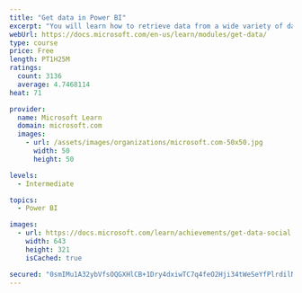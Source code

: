 ```yaml
---
title: "Get data in Power BI"
excerpt: "You will learn how to retrieve data from a wide variety of data sources, including Microsoft Excel, relational databases, and NoSQL data stores. You will also learn how to improve performance while retrieving data."
webUrl: https://docs.microsoft.com/en-us/learn/modules/get-data/
type: course
price: Free
length: PT1H25M
ratings:
  count: 3136
  average: 4.7468114
heat: 71

provider:
  name: Microsoft Learn
  domain: microsoft.com
  images:
    - url: /assets/images/organizations/microsoft.com-50x50.jpg
      width: 50
      height: 50

levels:
  - Intermediate

topics:
  - Power BI

images:
  - url: https://docs.microsoft.com/learn/achievements/get-data-social.png
    width: 643
    height: 321
    isCached: true

secured: "0smIMu1A32ybVfsOQGXHlCB+1Dry4dxiwTC7q4feO2Hji34tWeSeYfPlrdilNukFqndjRjM71CwA9g8Z2T/9gcY8V+OnzqscNP6+Q9r2oENqk/2xNacUBn6BP+p/gWXJoNlQ/LDApf89H2VYSeenMnR/utv1A/huzgxQuTsuQECyHeY+oytE/iM9dEFo3GdQZp3qmd7G0jVDavvw5z0tXSMe2IAjxko7iQE2R9rhMp5FGG08co71WyAPyOtUJBOrcIuLLFW+fjUXAVUVvsLgh3RMjqk3Hkt7bXycmW0CSLhyJeO2XGSn1gI9HLX5Zi8cVw4uj4HLa/ZHDwl//VmxW8fFJnODJsryFxyScc0z7x9oLUPMEuU1AmkhDjMPmsDoc4Ayvq9dTjm2duorDaJXbyBFJ3myq911OkSd9R15XeM=;W1oGbrGWgwft985jtrDGuA=="
---
```


